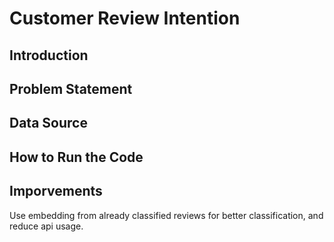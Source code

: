 # Customer Review Intention

## Introduction



## Problem Statement





## Data Source



## How to Run the Code



## Imporvements

Use embedding from already classified reviews for better classification, and reduce api usage.


